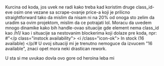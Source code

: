 Kurcina od koda, jos uvek ne radi kako treba kad koristim druge class_id-eve osim one vezane sa scrape-ovanje price-a koji je prilicno straightforward tako da mislim da nisam ni na 20% od onoga sto zelim da uradim sa ovim projektom, mislim da ce potrajati lol.
Moracu da uvedem mnogo dinamike kako bih handle-ovao situacije gde element nema class_id kao /h1/ kao i situacije sa nestovanim blockerima koji dolaze pre koda, npr: #"</p class="instock availability"> <i /class="icon-ok"></i>  In stock (16 available) </p/#
U ovoj situaciji mi je trenutno nemoguce da izvucem "16 available", znaci opet mora neki drastican rework.

U sta si me uvukao dovla ovo gore od heroina leba mi
